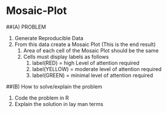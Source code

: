 # Mosaic-Plot
##(A) PROBLEM
   1. Generate Reproducible Data
   2. From this data create a Mosaic Plot (This is the end result)
      1. Area of each cell of the Mosaic Plot should be the same
      2. Cells must display labels as follows
          1. label(RED)    = high Level of attention required
          2. label(YELLOW) = moderate level of attention required
          3. label(GREEN)  = minimal level of attention required
 
##(B) How to solve/explain the problem
   1. Code the problem in R
   2. Explain the solution in lay man terms
 
